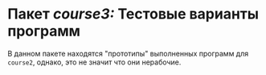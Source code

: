 # Пакет *course3:* Тестовые варианты программ

В данном пакете находятся "прототипы" выполненных программ для `course2`, однако, это не значит что они нерабочие.